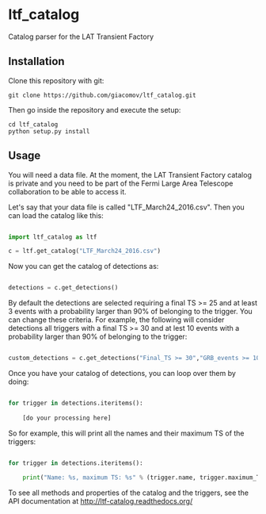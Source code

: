 # ltf_catalog
Catalog parser for the LAT Transient Factory

## Installation

Clone this repository with git:

```
git clone https://github.com/giacomov/ltf_catalog.git
```

Then go inside the repository and execute the setup:

```
cd ltf_catalog
python setup.py install
```

## Usage

You will need a data file. At the moment, the LAT Transient Factory catalog 
is private and you need to be part of the Fermi Large Area Telescope collaboration
to be able to access it. 

Let's say that your data file is called "LTF_March24_2016.csv". Then you can load
the catalog like this:

```python

import ltf_catalog as ltf

c = ltf.get_catalog("LTF_March24_2016.csv")
```

Now you can get the catalog of detections as:

```python

detections = c.get_detections()

```

By default the detections are selected requiring a final TS >= 25 and at least 3
events with a probability larger than 90% of belonging to the trigger. You can change
these criteria. For example, the following will consider detections all triggers with
a final TS >= 30 and at lest 10 events with a probability larger than 90% of belonging 
to the trigger:

```python

custom_detections = c.get_detections("Final_TS >= 30","GRB_events >= 10")

```

Once you have your catalog of detections, you can loop over them by doing:

```python

for trigger in detections.iteritems():
    
    [do your processing here]

```

So for example, this will print all the names and their maximum TS of the triggers:

```python

for trigger in detections.iteritems():
    
    print("Name: %s, maximum TS: %s" % (trigger.name, trigger.maximum_TS))

```

To see all methods and properties of the catalog and the triggers, see the API
documentation at http://ltf-catalog.readthedocs.org/
